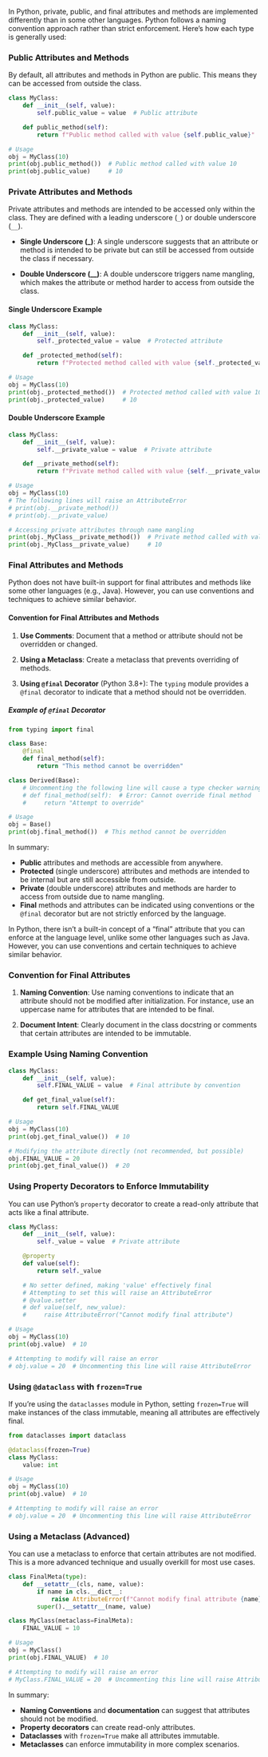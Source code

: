 In Python, private, public, and final attributes and methods are implemented differently than in some other languages. Python follows a naming convention approach rather than strict enforcement. Here’s how each type is generally used:

### Public Attributes and Methods

By default, all attributes and methods in Python are public. This means they can be accessed from outside the class.

```python
class MyClass:
    def __init__(self, value):
        self.public_value = value  # Public attribute

    def public_method(self):
        return f"Public method called with value {self.public_value}"

# Usage
obj = MyClass(10)
print(obj.public_method())  # Public method called with value 10
print(obj.public_value)     # 10
```

### Private Attributes and Methods

Private attributes and methods are intended to be accessed only within the class. They are defined with a leading underscore (`_`) or double underscore (`__`). 

- **Single Underscore (_)**: A single underscore suggests that an attribute or method is intended to be private but can still be accessed from outside the class if necessary.

- **Double Underscore (__)**: A double underscore triggers name mangling, which makes the attribute or method harder to access from outside the class.

#### Single Underscore Example

```python
class MyClass:
    def __init__(self, value):
        self._protected_value = value  # Protected attribute

    def _protected_method(self):
        return f"Protected method called with value {self._protected_value}"

# Usage
obj = MyClass(10)
print(obj._protected_method())  # Protected method called with value 10
print(obj._protected_value)     # 10
```

#### Double Underscore Example

```python
class MyClass:
    def __init__(self, value):
        self.__private_value = value  # Private attribute

    def __private_method(self):
        return f"Private method called with value {self.__private_value}"

# Usage
obj = MyClass(10)
# The following lines will raise an AttributeError
# print(obj.__private_method())
# print(obj.__private_value)

# Accessing private attributes through name mangling
print(obj._MyClass__private_method())  # Private method called with value 10
print(obj._MyClass__private_value)     # 10
```

### Final Attributes and Methods

Python does not have built-in support for final attributes and methods like some other languages (e.g., Java). However, you can use conventions and techniques to achieve similar behavior.

#### Convention for Final Attributes and Methods

1. **Use Comments**: Document that a method or attribute should not be overridden or changed.

2. **Using a Metaclass**: Create a metaclass that prevents overriding of methods.

3. **Using `@final` Decorator** (Python 3.8+): The `typing` module provides a `@final` decorator to indicate that a method should not be overridden.

##### Example of `@final` Decorator

```python
from typing import final

class Base:
    @final
    def final_method(self):
        return "This method cannot be overridden"

class Derived(Base):
    # Uncommenting the following line will cause a type checker warning
    # def final_method(self):  # Error: Cannot override final method
    #     return "Attempt to override"

# Usage
obj = Base()
print(obj.final_method())  # This method cannot be overridden
```

In summary:
- **Public** attributes and methods are accessible from anywhere.
- **Protected** (single underscore) attributes and methods are intended to be internal but are still accessible from outside.
- **Private** (double underscore) attributes and methods are harder to access from outside due to name mangling.
- **Final** methods and attributes can be indicated using conventions or the `@final` decorator but are not strictly enforced by the language.

In Python, there isn’t a built-in concept of a “final” attribute that you can enforce at the language level, unlike some other languages such as Java. However, you can use conventions and certain techniques to achieve similar behavior.

### Convention for Final Attributes

1. **Naming Convention**: Use naming conventions to indicate that an attribute should not be modified after initialization. For instance, use an uppercase name for attributes that are intended to be final.

2. **Document Intent**: Clearly document in the class docstring or comments that certain attributes are intended to be immutable.

### Example Using Naming Convention

```python
class MyClass:
    def __init__(self, value):
        self.FINAL_VALUE = value  # Final attribute by convention

    def get_final_value(self):
        return self.FINAL_VALUE

# Usage
obj = MyClass(10)
print(obj.get_final_value())  # 10

# Modifying the attribute directly (not recommended, but possible)
obj.FINAL_VALUE = 20
print(obj.get_final_value())  # 20
```

### Using Property Decorators to Enforce Immutability

You can use Python’s `property` decorator to create a read-only attribute that acts like a final attribute.

```python
class MyClass:
    def __init__(self, value):
        self._value = value  # Private attribute

    @property
    def value(self):
        return self._value

    # No setter defined, making 'value' effectively final
    # Attempting to set this will raise an AttributeError
    # @value.setter
    # def value(self, new_value):
    #     raise AttributeError("Cannot modify final attribute")

# Usage
obj = MyClass(10)
print(obj.value)  # 10

# Attempting to modify will raise an error
# obj.value = 20  # Uncommenting this line will raise AttributeError
```

### Using `@dataclass` with `frozen=True`

If you’re using the `dataclasses` module in Python, setting `frozen=True` will make instances of the class immutable, meaning all attributes are effectively final.

```python
from dataclasses import dataclass

@dataclass(frozen=True)
class MyClass:
    value: int

# Usage
obj = MyClass(10)
print(obj.value)  # 10

# Attempting to modify will raise an error
# obj.value = 20  # Uncommenting this line will raise AttributeError
```

### Using a Metaclass (Advanced)

You can use a metaclass to enforce that certain attributes are not modified. This is a more advanced technique and usually overkill for most use cases.

```python
class FinalMeta(type):
    def __setattr__(cls, name, value):
        if name in cls.__dict__:
            raise AttributeError(f"Cannot modify final attribute {name}")
        super().__setattr__(name, value)

class MyClass(metaclass=FinalMeta):
    FINAL_VALUE = 10

# Usage
obj = MyClass()
print(obj.FINAL_VALUE)  # 10

# Attempting to modify will raise an error
# MyClass.FINAL_VALUE = 20  # Uncommenting this line will raise AttributeError
```

In summary:
- **Naming Conventions** and **documentation** can suggest that attributes should not be modified.
- **Property decorators** can create read-only attributes.
- **Dataclasses** with `frozen=True` make all attributes immutable.
- **Metaclasses** can enforce immutability in more complex scenarios.